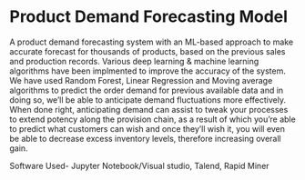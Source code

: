 # Product Demand Forecasting Model

A product demand forecasting system with an ML-based approach to make accurate forecast for thousands of products, based on the previous sales and production 
records. Various deep learning & machine learning algorithms have been implmented to improve the accuracy of the system.  We have used Random Forest, Linear Regression and Moving average algorithms to predict the order demand for previous available data and in doing so, we’ll be able to anticipate demand fluctuations more effectively.
When done right, anticipating demand can assist to tweak your processes to extend potency along the provision chain, as a result of which you’re able
to predict what customers can wish and once they’ll wish it, you will even be able to decrease excess inventory levels, therefore increasing overall gain.

Software Used- 
Jupyter Notebook/Visual studio, Talend, Rapid Miner 
